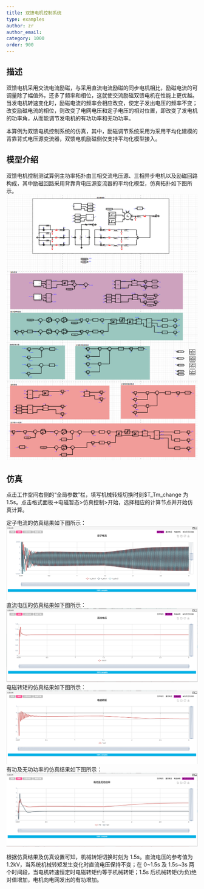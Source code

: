 ```yaml
---
title: 双馈电机控制系统
type: examples
author: zr
author_email:
category: 1000
order: 900
---
```


## 描述

双馈电机采用交流电流励磁，与采用直流电流励磁的同步电机相比，励磁电流的可调量除了幅值外，还多了频率和相位，这就使交流励磁双馈电机在性能上更优越。当发电机转速变化时，励磁电流的频率会相应改变，使定子发出电压的频率不变；改变励磁电流的相位，则改变了电网电压和定子电压的相对位置，即改变了发电机的功率角，从而能调节发电机的有功功率和无功功率。

本算例为双馈电机控制系统的仿真，其中，励磁调节系统采用为采用平均化建模的背靠背式电压源变流器，双馈电机励磁侧仅支持平均化模型接入。

## 模型介绍

双馈电机控制测试算例主功率拓扑由三相交流电压源、三相异步电机以及励磁回路构成，其中励磁回路采用背靠背电压源变流器的平均化模型，仿真拓扑如下图所示。
![拓扑图](DFIG/拓扑图.png '拓扑图')

## 仿真

点击工作空间右侧的“全局参数”栏，填写机械转矩切换时刻\$T_Tm_change 为 1.5s。点击格式面板->电磁暂态>仿真控制>开始，选择相应的计算节点并开始仿真计算。

定子电流的仿真结果如下图所示：
![仿真结果图](DFIG/定子电流.png '定子电流')
直流电压的仿真结果如下图所示：
![仿真结果图](DFIG/直流电压.png '直流电压')
电磁转矩的仿真结果如下图所示：
![仿真结果图](DFIG/电磁转矩.png '电磁转矩')
有功及无功功率的仿真结果如下图所示：
![仿真结果图](DFIG/有功及无功功率.png '有功及无功功率')

根据仿真结果及仿真设置可知，机械转矩切换时刻为 1.5s。直流电压的参考值为 1.2kV，当系统机械转矩发生变化时直流电压保持不变；在 0\~1.5s 及 1.5s\~3s 两个时间段，当电机转速恒定时电磁转矩约等于机械转矩；1.5s 后机械转矩(为负)绝对值增加，电机向电网发出的有功增加。
